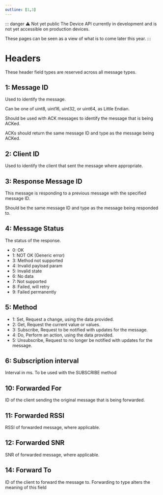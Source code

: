 ```yaml
---
outline: [1,3]
---
```


<script setup>
import GenerateConsts from '../../components/GenerateConsts.vue'
</script>

::: danger ⚠️ Not yet public
The Device API currently in development and is not yet accessible on production devices.

These pages can be seen as a view of what is to come later this year.
:::

# Headers

These header field types are reserved across all message types.

<GenerateConsts :dataName="'MH'" :dataPath="'header'"/>

## 1: Message ID

Used to identify the message.

Can be one of uint8, uint16, uint32, or uint64, as Little Endian.

Should be used with ACK messages to identify the message that is being ACKed.

ACKs should return the same message ID and type as the message being ACKed.

## 2: Client ID

Used to identify the client that sent the message where appropriate.

## 3: Response Message ID

This message is responding to a previous message with the specified message ID.

Should be the same message ID and type as the message being responded to.

## 4: Message Status

The status of the response.

 - 0: OK
 - 1: NOT OK (Generic error)
 - 3: Method not supported
 - 4: Invalid payload param
 - 5: Invalid state
 - 6: No data
 - 7: Not supported
 - 8: Failed, will retry
 - 9: Failed permanently

## 5: Method

- 1: Set, Request a change, using the data provided.
- 2: Get, Request the current value or values.
- 3: Subscribe, Request to be notified with updates for the message.
- 4: Do, Perform an action, using the data provided.
- 5: Unsubscribe, Request to no longer be notified with updates for the message.

## 6: Subscription interval

Interval in ms. To be used with the SUBSCRIBE method

<!-- ## 9: Forwarded For Type (RESERVED FOR FUTURE USE)

 - 1: Device
 - 2: Module
 - 3: Link -->

## 10: Forwarded For

ID of the client sending the original message that is being forwarded.

## 11: Forwarded RSSI

RSSI of forwarded message, where applicable.

## 12: Forwarded SNR

SNR of forwarded message, where applicable.

<!-- ## 13: Forward To Type (RESERVED FOR FUTURE USE)-->

## 14: Forward To

ID of the client to forward the message to. Forwarding to type alters the meaning of this field
